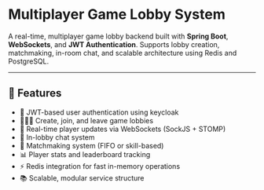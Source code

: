 # Multiplayer Game Lobby System

A real-time, multiplayer game lobby backend built with **Spring Boot**, **WebSockets**, and **JWT Authentication**. Supports lobby creation, matchmaking, in-room chat, and scalable architecture using Redis and PostgreSQL.

---

## 🚀 Features

- 🔐 JWT-based user authentication using keycloak
- 🧑‍🤝‍🧑 Create, join, and leave game lobbies
- 🔄 Real-time player updates via WebSockets (SockJS + STOMP)
- 💬 In-lobby chat system
- 🎯 Matchmaking system (FIFO or skill-based)
- 📊 Player stats and leaderboard tracking
- ⚡ Redis integration for fast in-memory operations
- 📚 Scalable, modular service structure
